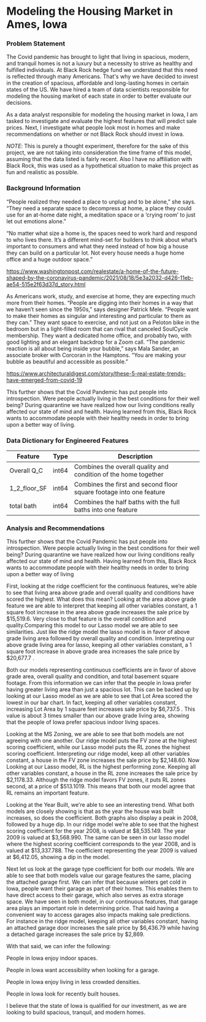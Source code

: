 # Modeling the Housing Market in Ames, Iowa

### Problem Statement

The Covid pandemic has brought to light that living in spacious, modern, and tranquil homes is not a luxury but a necessity to strive as healthy and fulfilled individuals. At Black Rock hedge fund we understand that this need is reflected through many Americans. That's why we have decided to invest in the creation of spacious, affordable and long-lasting homes in certain states of the US. We have hired a team of data scientists responsible for modeling the housing market of each state in order to better evaluate our decisions. 

As a data analyst responsible for modeling the housing market in Iowa, I am tasked to investigate and evaluate the highest features that will predict sale prices. Next, I investigate what people look most in homes and make recommendations on whether or not Black Rock should invest in Iowa.


*NOTE*: This is purely a thought experiment, therefore for the sake of this project, we are not taking into consideration the time frame of this model, assuming that the data listed is fairly recent. Also I have no affiliation with Black Rock, this was used as a hypothetical situation to make this project as fun and realistic as possible. 
 
 
 ### Background Information
 “People realized they needed a place to unplug and to be alone,” she says. “They need a separate space to decompress at home, a place they could use for an at-home date night, a meditation space or a ‘crying room’ to just let out emotions alone.”
 
 “No matter what size a home is, the spaces need to work hard and respond to who lives there. It’s a different mind-set for builders to think about what’s important to consumers and what they need instead of how big a house they can build on a particular lot. Not every house needs a huge home office and a huge outdoor space.”
 
 https://www.washingtonpost.com/realestate/a-home-of-the-future-shaped-by-the-coronavirus-pandemic/2021/08/18/5e3a2032-d426-11eb-ae54-515e2f63d37d_story.html
 
 As Americans work, study, and exercise at home, they are expecting much more from their homes. “People are digging into their homes in a way that we haven’t seen since the 1950s,” says designer Patrick Mele. “People want to make their homes as singular and interesting and particular to them as they can.” They want space to exercise, and not just on a Peloton bike in the bedroom but in a light-filled room that can rival that canceled SoulCycle membership. They want a dedicated home office, and probably two, with good lighting and an elegant backdrop for a Zoom call. “The pandemic reaction is all about being inside your bubble,” says Mala Sander, an associate broker with Corcoran in the Hamptons. “You are making your bubble as beautiful and accessible as possible.”
 
 https://www.architecturaldigest.com/story/these-5-real-estate-trends-have-emerged-from-covid-19
 
This further shows that the Covid Pandemic has put people into introspection. Were people actually living in the best conditions for their well being? During quarantine we have realized how our living conditions really affected our state of mind and health. Having learned from this, Black Rock wants to accommodate people with their healthy needs in order to bring upon a better way of living.

### Data Dictionary for Engineered Features

| Feature  | Type  |  Description |
|---|---|---|
| Overall Q_C  |  int64 |  Combines the overall quality and condition of the home together |
|  1_2_floor_SF | int64  |  Combines the first and second floor square footage into one feature|
|  total bath |  int64 | Combines the half baths with the full baths into one feature  |

### Analysis and Recommendations

 This further shows that the Covid Pandemic has put people into introspection. Were people actually living in the best conditions for their well being? During quarantine we have realized how our living conditions really affected our state of mind and health. Having learned from this, Black Rock wants to accommodate people with their healthy needs in order to bring upon a better way of living



First, looking at the ridge coefficient for the continuous features, we’re able to see that living area above grade and overall quality and conditions have scored the highest. What does this mean? Looking at the area above grade feature we are able to interpret that keeping all other variables constant, a 1 square foot increase in the area above grade increases the sale price by $15,519.6. Very close to that feature is the overall condition and quality.Comparing this model to our Lasso model we are able to see similarities. Just like the ridge model the lasso model is in favor of above grade living area followed by overall quality and condition. Interpreting our above grade living area for lasso, keeping all other variables constant, a 1 square foot increase in above grade area increases the sale price by $20,677.7 . 

Both our models representing continuous coefficients are in favor of above grade area, overall quality and condition, and total basement square footage. From this information we can infer that the people in Iowa prefer having greater living area than just a spacious lot. This can be backed up by looking at our Lasso model as we are able to see that Lot Area scored the lowest in our bar chart. In fact, keeping all other variables constant, increasing Lot Area by 1 square feet increases sale price by $6,737.5 . This value is about 3 times smaller than our above grade living area, showing that the people of Iowa prefer spacious  indoor living spaces. 

Looking at the MS Zoning, we are able to see that both models are not agreeing with one another. Our ridge model puts the FV zone at the highest scoring coefficient, while our Lasso model puts the RL zones the highest scoring coefficient. Interpreting our ridge model, keep all other variables constant, a house in the FV zone increases the sale price by $2,148.60. Now Looking at our Lasso model, RL is the highest performing zone. Keeping all other variables constant, a house in the RL zone increases the sale price by $2,1178.33. Although the ridge model favors FV zones, it puts RL zones second, at a price of  $513.1019. This means that both our model agree that RL remains an important feature. 

Looking at the Year Built, we're able to see an interesting trend. What both models are closely showing is that as the year the house was built increases, so does the coefficient. Both graphs also display a peak in 2008, followed by a huge dip. In our ridge model we’re able to see that the highest scoring coefficient for the year 2008, is valued at $8,535.149. The year 2009 is valued at $3,568.990. The same can be seen in our lasso model where the highest scoring coefficient corresponds to the year 2008, and is valued at $13,337.788. The coefficient representing the year 2009 is valued at $6,412.05, showing a dip in the model. 

Next let us look at the garage type coefficient for both our models. We are able to see that both models value our garage features the same, placing the attached garage first. We can infer that because winters get cold in Iowa, people want their garage as part of their homes. This enables them to have direct access to their garage, which also serves as extra storage space. We have seen in both model, in our continuous features, that garage area plays an important role in determining price. That said having a convenient way to access garages also impacts making sale predictions. For instance in the ridge model, keeping all other variables constant, having an attached garage door increases the sale price by $6,436.79 while having a detached garage increases the sale price by $2,869. 



With that said, we can infer the following: 

People in Iowa enjoy indoor spaces.

People in Iowa want accessibility when looking for a garage.

People in Iowa enjoy living in less crowded densities.

People in Iowa look for recently built houses.

I believe that the state of Iowa is qualified for our investment, as we are looking to build spacious, tranquil, and modern homes. 





